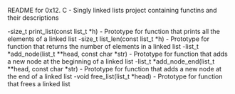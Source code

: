 README for 0x12. C - Singly linked lists project containing functins and their descriptions

-size_t print_list(const list_t *h) - Prototype for function that prints all the elements of a linked list
-size_t list_len(const list_t *h) - Prototype for function that returns the number of elements in a linked list
-list_t *add_node(list_t **head, const char *str) - Prototype for function that adds a new node at the beginning of a linked list
-list_t *add_node_end(list_t **head, const char *str) - Prototype for function that adds a new node at the end of a linked list
-void free_list(list_t *head) - Prototype for function that frees a linked list
